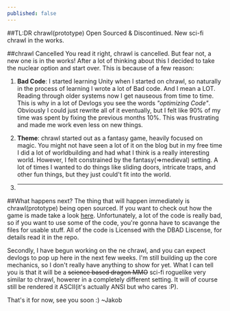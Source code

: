 ```yaml
---
published: false
---
```


##TL:DR
chrawl(prototype) Open Sourced & Discontinued.
New sci-fi chrawl in the works.

<!--excerpt-->

##chrawl Cancelled
You read it right, chrawl is cancelled. But fear not, a new one is in the works! After a lot of thinking about this I decided to take the nuclear option and start over. This is because of a few reason:

1. **Bad Code**: I started learning Unity when I started on chrawl, so naturally in the process of learning I wrote a lot of Bad code. And I mean a LOT. Reading through older systems now I get nauseous from time to time. This is why in a lot of Devlogs you see the words *"optimizing Code"*. Obviously I could just rewrite all of it eventually, but I felt like 90% of my time was spent by fixing the previous months 10%. This was frustrating and made me work even less on new things. 

2. **Theme**: chrawl started out as a fantasy game, heavily focused on magic. You might not have seen a lot of it on the blog but in my free time I did a lot of worldbuilding and had what I think is a really interesting world. However, I felt constrained by the fantasy(=>medieval) setting. A lot of times I wanted to do things like sliding doors, intricate traps, and other fun things, but they just could't fit into the world.

3. ****


##What happens next?
The thing that will happen immediately is chrawl(prototype) being open sourced. If you want to check out how the game is made take a look [here](). Unfortunately, a lot of the code is really bad, so if you want to use some of the code, you're gonna have to scavange the files for usable stuff. All of the code is Licensed with the DBAD Liscense, for details read it in the repo. 

Secondly, I have begun working on the ne chrawl, and you can expect devlogs to pop up here in the next few weeks. I'm still building up the core mechanics, so I don't really have anything to show for yet. What I can tell you is that it will be a ~~science based dragon MMO~~ sci-fi roguelike very similar to chrawl, howerer in a completely different setting. It will of course still be rendered it ASCII(it's actually ANSI but who cares :P).

That's it for now, see you soon :)
~Jakob